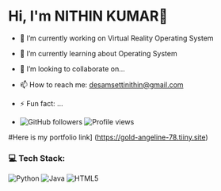 # Hi, I'm NITHIN KUMAR👋
- 🔭 I’m currently working on Virtual Reality Operating System
- 🌱 I’m currently learning about Operating System
- 👯 I’m looking to collaborate on...
- 📫 How to reach me: desamsettinithin@gmail.com
- ⚡ Fun fact: ...

- ![GitHub followers](https://img.shields.io/github/followers/yourusername?style=social)
![Profile views](https://komarev.com/ghpvc/?username=yourusername&color=blue)

#Here is my portfolio link]
(https://gold-angeline-78.tiiny.site)

### 💻 Tech Stack:
![Python](https://img.shields.io/badge/Python-3776AB?style=for-the-badge&logo=python&logoColor=white)
![Java](https://img.shields.io/badge/Java-ED8B00?style=for-the-badge&logo=java&logoColor=white)
![HTML5](https://img.shields.io/badge/HTML5-E34F26?style=for-the-badge&logo=html5&logoColor=white)



